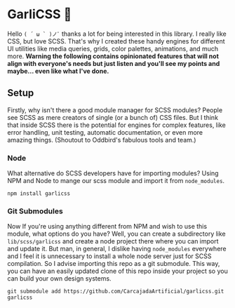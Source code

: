 # GarliCSS 🧄
Hello ``( ´ ω ` )ノﾞ`` thanks a lot for being interested in this library. I really like CSS, but love SCSS. That's why I created these handy engines for different UI utilities like media queries, grids, color palettes, animations, and much more. **Warning the following contains opinionated features that will not align with everyone's needs but just listen and you'll see my points and maybe... even like what I've done.**

## Setup
Firstly, why isn't there a good module manager for SCSS modules? People see SCSS as mere creators of single (or a bunch of) CSS files. But I think that inside SCSS there is the potential for engines for complex features, like error handling, unit testing, automatic documentation, or even more amazing things. (Shoutout to Oddbird's fabulous tools and team.)

### Node
What alternative do SCSS developers have for importing modules? Using NPM and Node to mange our scss module and import it from `node_modules`.
```shell
npm install garlicss
```

### Git Submodules
Now If you're using anything different from NPM and wish to use this module, what options do you have? Well, you can create a subdirectory like `lib/scss/garlicss` and create a node project there where you can import and update it. But man, in general, I dislike having `node_modules` everywhere and I feel it is unnecessary to install a whole node server just for SCSS compilation. So I advise importing this repo as a git submodule. This way, you can have an easily updated clone of this repo inside your project so you can build your own design systems.
```shell
git submodule add https://github.com/CarcajadaArtificial/garlicss.git garlicss
```


